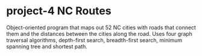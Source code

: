 # project-4 NC Routes
Object-oriented program that maps out 52 NC cities with roads that connect them and the distances between the cities along the road. Uses four graph traversal algorithms, depth-first search, breadth-first search, minimum spanning tree and shortest path.
